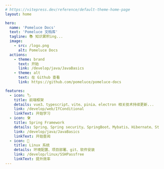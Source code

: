 ```yaml
---
# https://vitepress.dev/reference/default-theme-home-page
layout: home

hero:
  name: 'Pomeluce Docs'
  text: 'Pomeluce 文档库'
  tagline: 📚 知识累积ing...
  image:
    - src: /logo.png
      alt: Pomeluce Docs
  actions:
    - theme: brand
      text: 开始
      link: /develop/java/JavaBasics
    - theme: alt
      text: 在 Github 查看
      link: https://github.com/pomeluce/pomeluce-docs

features:
  - icon: 🏷️
    title: 前端框架
    details: vue3、typescript、vite、pinia、electron 相关技术持续更新...
    link: /develop/web/IfConditional
    linkText: 开始学习
  - icon: 🛠️
    title: Spring Framework
    details: Spring、Spring security、SpringBoot、Mybatis、Hibernate、Struts 相关技术持续更新...
    link: /develop/java/JavaBasics
    linkText: 开始查阅
  - icon: 📜
    title: Linux 系统
    details: 环境配置、项目部署、git、软件安装
    link: /develop/linux/SSHPassfree
    linkText: 提升效率
---
```

